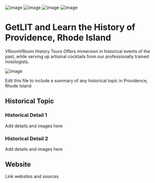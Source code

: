 ![image](https://user-images.githubusercontent.com/9092781/236924870-593c5079-bf6a-4bad-8907-8f4b6a0248c4.png)
![image](https://user-images.githubusercontent.com/9092781/236925390-d82dfc68-933f-4f3f-b6c4-d61de2dbf3ec.png)
![image](https://user-images.githubusercontent.com/9092781/236925390-d82dfc68-933f-4f3f-b6c4-d61de2dbf3ec.png)
![image](https://user-images.githubusercontent.com/9092781/236924870-593c5079-bf6a-4bad-8907-8f4b6a0248c4.png)


# GetLIT and Learn the History of Providence, Rhode Island
VRoomVRoom History Tours Offers immersion in historical events of the past, while serving up artisinal cocktails from our professionally trained mixologists.

![image](https://user-images.githubusercontent.com/9092781/236925623-29e6df3a-a33c-4f65-bdbe-80a4885fb4b3.png)

Edit this file to include a summary of any historical topic in Providence, Rhode Island

## Historical Topic

### Historical Detail 1
Add details and images here

### Historical Detail 2
Add details and images here

## Website

Link websites and sources
